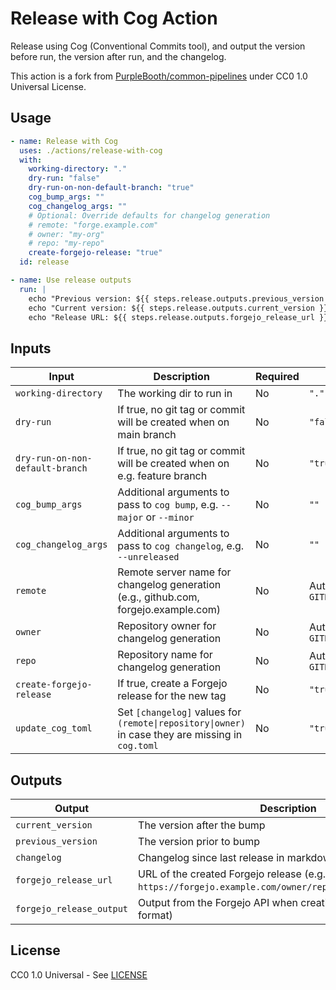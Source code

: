 # Release with Cog Action

Release using Cog (Conventional Commits tool), and output the version before run, the version after run, and the changelog.

This action is a fork from [PurpleBooth/common-pipelines](https://codeberg.org/PurpleBooth/common-pipelines/src/branch/main/actions/release-with-cog) under CC0 1.0 Universal License.

## Usage

```yaml
- name: Release with Cog
  uses: ./actions/release-with-cog
  with:
    working-directory: "."
    dry-run: "false"
    dry-run-on-non-default-branch: "true"
    cog_bump_args: ""
    cog_changelog_args: ""
    # Optional: Override defaults for changelog generation
    # remote: "forge.example.com"
    # owner: "my-org"
    # repo: "my-repo"
    create-forgejo-release: "true"
  id: release

- name: Use release outputs
  run: |
    echo "Previous version: ${{ steps.release.outputs.previous_version }}"
    echo "Current version: ${{ steps.release.outputs.current_version }}"
    echo "Release URL: ${{ steps.release.outputs.forgejo_release_url }}"
```

## Inputs

| Input                           | Description                                                                                       | Required | Default                                      |
| ------------------------------- | ------------------------------------------------------------------------------------------------- | -------- | -------------------------------------------- |
| `working-directory`             | The working dir to run in                                                                         | No       | `"."`                                        |
| `dry-run`                       | If true, no git tag or commit will be created when on main branch                                 | No       | `"false"`                                    |
| `dry-run-on-non-default-branch` | If true, no git tag or commit will be created when on e.g. feature branch                         | No       | `"true"`                                     |
| `cog_bump_args`                 | Additional arguments to pass to `cog bump`, e.g. `--major` or `--minor`                           | No       | `""`                                         |
| `cog_changelog_args`            | Additional arguments to pass to `cog changelog`, e.g. `--unreleased`                              | No       | `""`                                         |
| `remote`                        | Remote server name for changelog generation (e.g., github.com, forgejo.example.com)               | No       | Auto-detected from `GITHUB_SERVER_URL`       |
| `owner`                         | Repository owner for changelog generation                                                         | No       | Auto-detected from `GITHUB_REPOSITORY_OWNER` |
| `repo`                          | Repository name for changelog generation                                                          | No       | Auto-detected from `GITHUB_REPOSITORY`       |
| `create-forgejo-release`        | If true, create a Forgejo release for the new tag                                                 | No       | `"true"`                                     |
| `update_cog_toml`               | Set `[changelog]` values for `(remote\|repository\|owner)` in case they are missing in `cog.toml` | No       | `"true"`                                     |

## Outputs

| Output                   | Description                                                                                             |
| ------------------------ | ------------------------------------------------------------------------------------------------------- |
| `current_version`        | The version after the bump                                                                              |
| `previous_version`       | The version prior to bump                                                                               |
| `changelog`              | Changelog since last release in markdown                                                                |
| `forgejo_release_url`    | URL of the created Forgejo release (e.g., `https://forgejo.example.com/owner/repo/releases/tag/v1.2.3`) |
| `forgejo_release_output` | Output from the Forgejo API when creating the release (JSON format)                                     |

## License

CC0 1.0 Universal - See [LICENSE](https://codeberg.org/PurpleBooth/common-pipelines/src/branch/main/LICENSE)
